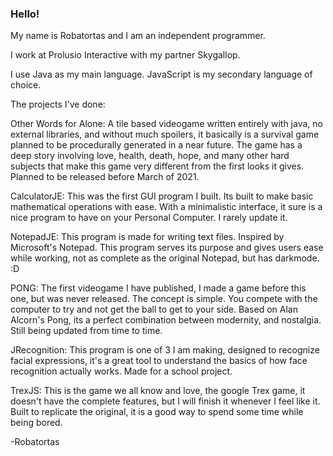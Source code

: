 ### Hello!

My name is Robatortas and I am an independent programmer.

I work at Prolusio Interactive with my partner Skygallop.

I use Java as my main language.
JavaScript is my secondary language of choice.

The projects I've done:

Other Words for Alone: A tile based videogame written entirely with java, no external libraries, and without much spoilers, it basically is a survival game planned to be procedurally generated in a near future. The game has a deep story involving love, health, death, hope, and many other hard subjects that make this game very different from the first looks it gives. Planned to be released before March of 2021.

CalculatorJE: This was the first GUI program I built. Its built to make basic mathematical operations with ease. With a minimalistic interface, it sure is a nice program to have on your Personal Computer. I rarely update it.

NotepadJE: This program is made for writing text files. Inspired by Microsoft's Notepad. This program serves its purpose and gives users ease while working, not as complete as the original Notepad, but has darkmode. :D

PONG: The first videogame I have published, I made a game before this one, but was never released. The concept is simple. You compete with the computer to try and not get the ball to get to your side. Based on Alan Alcorn's Pong, its a perfect combination between modernity, and nostalgia. Still being updated from time to time.

JRecognition: This program is one of 3 I am making, designed to recognize facial expressions, it's a great tool to understand the basics of how face recognition actually works. Made for a school project.

TrexJS: This is the game we all know and love, the google Trex game, it doesn't have the complete features, but I will finish it whenever I feel like it. Built to replicate the original, it is a good way to spend some time while being bored.

-Robatortas
